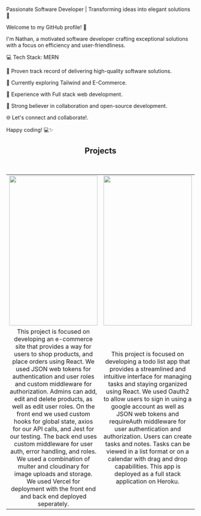 Passionate Software Developer | Transforming ideas into elegant solutions 🚀

Welcome to my GitHub profile! 👋

I'm Nathan, a motivated software developer crafting exceptional solutions with a focus on efficiency and user-friendliness.

💻 Tech Stack: MERN

🚀 Proven track record of delivering high-quality software solutions.

🌱 Currently exploring Tailwind and E-Commerce.

🔧 Experience with Full stack web development.

🌟 Strong believer in collaboration and open-source development.

🌐 Let's connect and collaborate!.

Happy coding! 💻✨

<h2 align="center">Projects</h2>

</br>

<table align="center" margin-top="400">
  <tr>
    <td>
      <img src="https://github.com/NathanielGrandinette/NathanielGrandinette/assets/110182749/c0039c6c-2ded-4ca7-85f1-950c01bc9a80" height="400" width="100%"/>
    </td>
    <td>
      <img src="https://github.com/NathanielGrandinette/NathanielGrandinette/assets/110182749/28ca5f26-a0ca-4405-878c-8efd22be6f94" height="400" width="100%"/> 
    </td>
  </tr>
  <tr>
    <td width="45%" align="center">
       This project is focused on developing an e-commerce site that provides a way for users to shop products, and place orders using React. We used JSON web tokens for authentication and user roles and custom middleware for authorization. Admins can add, edit and delete products, as well as edit user roles. On the front end we used custom hooks for global state, axios for our API calls, and Jest for our testing. The back end uses custom middleware for user auth, error handling, and roles. We used a combination of multer and cloudinary for image uploads and storage. We used Vercel for deployment with the front end and back end deployed seperately.
    </td>
    <td width="45%" align="center">
      This project is focused on developing a todo list app that provides a streamlined and intuitive interface for managing tasks and staying organized using React. We used Oauth2 to allow users to sign in using a google account as well as JSON web tokens and requireAuth middleware for user authentication and authorization. Users can create tasks and notes. Tasks can be viewed in a list format or on a calendar with drag and drop capabilities. This app is deployed as a full stack application on Heroku.
    </td>
  </tr>
</table>
